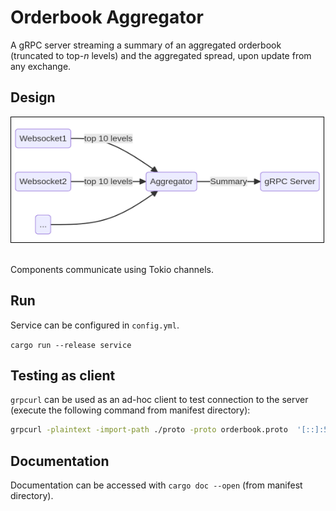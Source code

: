 # Orderbook Aggregator

A gRPC server streaming a summary of an aggregated orderbook (truncated to top-*n* levels) and the aggregated spread, upon update from any exchange. 

## Design

<kbd><img src="https://github.com/CorinJG/orderbook_aggregator/blob/master/mermaid.png" alt="drawing" width="500" height="200"  style="border:1px solid black;"/></kbd>  &nbsp; 

Components communicate using Tokio channels.

 ## Run

Service can be configured in `config.yml`.

`cargo run --release service`

## Testing as client

`grpcurl` can be used as an ad-hoc client to test connection to the server (execute the following command from manifest directory): 

```bash
grpcurl -plaintext -import-path ./proto -proto orderbook.proto  '[::]:50051' orderbook.OrderbookAggregator/BookSummary
```
## Documentation

Documentation can be accessed with `cargo doc --open` (from manifest directory).